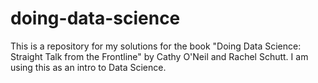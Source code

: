 # doing-data-science
This is a repository for my solutions for the book "Doing Data Science: Straight Talk from the Frontline" by Cathy O'Neil and Rachel Schutt. I am using this as an intro to Data Science. 
